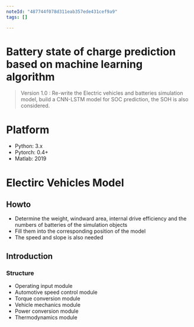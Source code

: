 ```yaml
---
noteId: "487744f078d311eab357ede431cef9a9"
tags: []

---
```


# Battery state of charge prediction based on machine learning algorithm


> Version 1.0 : Re-write the Electric vehicles and batteries simulation model, build a CNN-LSTM model for SOC prediction, the SOH is also considered.

# Platform 
- Python: 3.x
- Pytorch: 0.4+
- Matlab: 2019

# Electirc Vehicles Model

## Howto

- Determine the weight, windward area, internal drive efficiency and the numbers of batteries of the simulation objects
- Fill them into the corresponding position of the model
- The speed and slope is also needed

## Introduction 

### Structure
- Operating input module
- Automotive speed control module 
- Torque conversion module 
- Vehicle mechanics module 
- Power conversion module 
- Thermodynamics module
